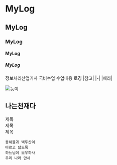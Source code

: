 # MyLog
## MyLog
### MyLog
#### MyLog
##### MyLog
정보처리산업기사 국비수업 수업내용 로깅
|참고|
|-|
|해라|


![능이](https://github.com/user-attachments/assets/f0880300-f25e-48d3-9c2d-3324ee37cd3f)

나는천재다
----
제목<br>
제목<br>
제목<br>

```
동해물과 백두산이
마르고 닳도록
하느님이 보우하사
우리 나라 만세


```


